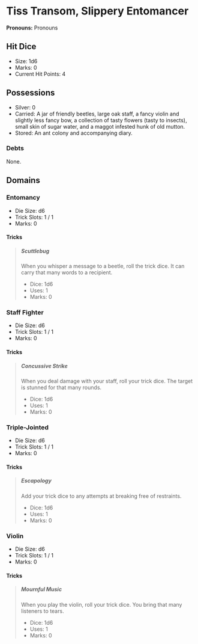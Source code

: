 # Tiss Transom, Slippery Entomancer

**Pronouns:** Pronouns

## Hit Dice

- Size: 1d6
- Marks: 0
- Current Hit Points: 4

## Possessions

- Silver: 0
- Carried: A jar of friendly beetles, large oak staff, a fancy violin and slightly less fancy bow, a collection of tasty flowers (tasty to insects), small skin of sugar water, and a maggot infested hunk of old mutton.
- Stored: An ant colony and accompanying diary.

### Debts

None.

## Domains

### Entomancy

- Die Size: d6
- Trick Slots: 1 / 1
- Marks: 0

#### Tricks

> ##### Scuttlebug
>
> When you whisper a message to a beetle, roll the trick dice. It can carry that many words to a recipient.
>
> - Dice: 1d6
> - Uses: 1
> - Marks: 0

### Staff Fighter

- Die Size: d6
- Trick Slots: 1 / 1
- Marks: 0

#### Tricks

> ##### Concussive Strike
>
> When you deal damage with your staff, roll your trick dice. The target is stunned for that many rounds.
>
> - Dice: 1d6
> - Uses: 1
> - Marks: 0

### Triple-Jointed

- Die Size: d6
- Trick Slots: 1 / 1
- Marks: 0

#### Tricks

> ##### Escapology
>
> Add your trick dice to any attempts at breaking free of restraints.
>
> - Dice: 1d6
> - Uses: 1
> - Marks: 0

### Violin

- Die Size: d6
- Trick Slots: 1 / 1
- Marks: 0

#### Tricks

> ##### Mournful Music
>
> When you play the violin, roll your trick dice. You bring that many listeners to tears.
>
> - Dice: 1d6
> - Uses: 1
> - Marks: 0
